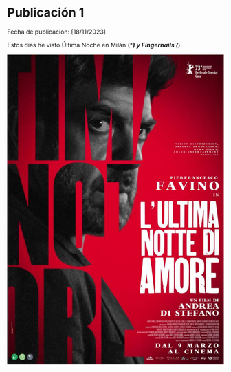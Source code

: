 # Publicación 1

Fecha de publicación: [18/11/2023]

Estos días he visto Última Noche en Milán (****) y Fingernails (***).

![Última noche en Mián](/images/nochemilan.jpg)
